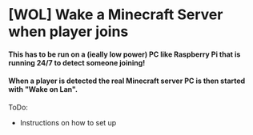 # [WOL] Wake a Minecraft Server when player joins

#### This has to be run on a (ieally low power) PC like Raspberry Pi that is running 24/7 to detect someone joining!
#### When a player is detected the real Minecraft server PC is then started with "Wake on Lan".

ToDo:
- Instructions on how to set up
